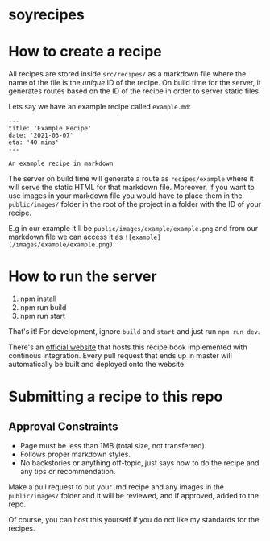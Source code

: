 # soyrecipes

# How to create a recipe

All recipes are stored inside `src/recipes/` as a markdown file where the name of the file is the _unique_ ID of the recipe.
On build time for the server, it generates routes based on the ID of the recipe in order to server static files.

Lets say we have an example recipe called `example.md`:

```
---
title: 'Example Recipe'
date: '2021-03-07'
eta: '40 mins'
---

An example recipe in markdown
```

The server on build time will generate a route as `recipes/example` where it will serve the static HTML for that markdown file.
Moreover, if you want to use images in your markdown file you would have to place them in the `public/images/` folder in the root of the project in a folder with the ID of your recipe.

E.g in our example it'll be `public/images/example/example.png` and from our markdown file we can access it as `![example](/images/example/example.png)`

# How to run the server

1. npm install
2. npm run build
3. npm run start

That's it! For development, ignore `build` and `start` and just run `npm run dev`.

There's an [official website](https://soy.recipes) that hosts this recipe book implemented with continous integration. Every pull request that ends up in master will automatically be built and deployed onto the website. 

# Submitting a recipe to this repo

## Approval Constraints

- Page must be less than 1MB (total size, not transferred).
- Follows proper markdown styles.
- No backstories or anything off-topic, just says how to do the recipe and any tips or recommendation.

Make a pull request to put your .md recipe and any images in the `public/images/` folder and it will be reviewed, and if approved, added to the repo.

Of course, you can host this yourself if you do not like my standards for the recipes.
